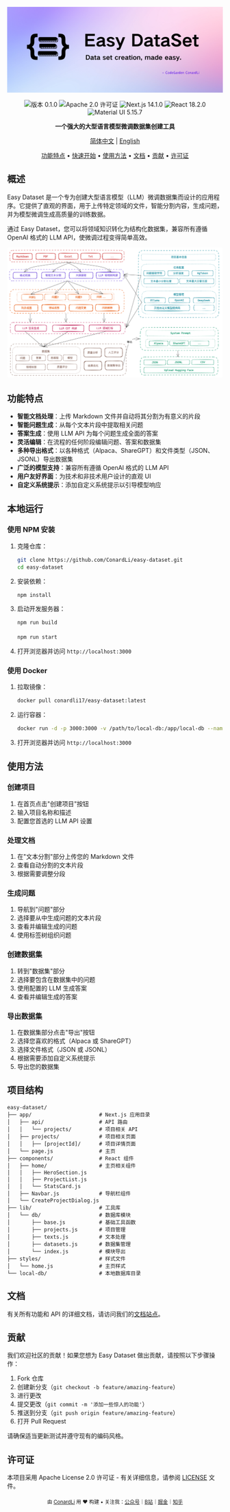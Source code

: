 <div align="center">

![](./public//imgs/bg2.png)

<img src="https://img.shields.io/badge/版本-0.1.0-blue.svg" alt="版本 0.1.0"/>
<img src="https://img.shields.io/badge/许可证-Apache--2.0-green.svg" alt="Apache 2.0 许可证"/>
<img src="https://img.shields.io/badge/Next.js-14.1.0-black" alt="Next.js 14.1.0"/>
<img src="https://img.shields.io/badge/React-18.2.0-61DAFB" alt="React 18.2.0"/>
<img src="https://img.shields.io/badge/MUI-5.15.7-007FFF" alt="Material UI 5.15.7"/>

**一个强大的大型语言模型微调数据集创建工具**

[简体中文](./README.zh-CN.md) | [English](./README.md)

[功能特点](#功能特点) • [快速开始](#快速开始) • [使用方法](#使用方法) • [文档](#文档) • [贡献](#贡献) • [许可证](#许可证)

</div>

## 概述

Easy Dataset 是一个专为创建大型语言模型（LLM）微调数据集而设计的应用程序。它提供了直观的界面，用于上传特定领域的文件，智能分割内容，生成问题，并为模型微调生成高质量的训练数据。

通过 Easy Dataset，您可以将领域知识转化为结构化数据集，兼容所有遵循 OpenAI 格式的 LLM API，使微调过程变得简单高效。


![](./public/imgs/cn-arc.png)

## 功能特点

- **智能文档处理**：上传 Markdown 文件并自动将其分割为有意义的片段
- **智能问题生成**：从每个文本片段中提取相关问题
- **答案生成**：使用 LLM API 为每个问题生成全面的答案
- **灵活编辑**：在流程的任何阶段编辑问题、答案和数据集
- **多种导出格式**：以各种格式（Alpaca、ShareGPT）和文件类型（JSON、JSONL）导出数据集
- **广泛的模型支持**：兼容所有遵循 OpenAI 格式的 LLM API
- **用户友好界面**：为技术和非技术用户设计的直观 UI
- **自定义系统提示**：添加自定义系统提示以引导模型响应

## 本地运行


### 使用 NPM 安装

1. 克隆仓库：
   ```bash
   git clone https://github.com/ConardLi/easy-dataset.git
   cd easy-dataset
   ```

2. 安装依赖：
   ```bash
   npm install
   ```

3. 启动开发服务器：
   ```bash
   npm run build

   npm run start
   ```

4. 打开浏览器并访问 `http://localhost:3000`

### 使用 Docker

1. 拉取镜像：
   ```bash
   docker pull conardli17/easy-dataset:latest
   ```

2. 运行容器：
   ```bash
   docker run -d -p 3000:3000 -v /path/to/local-db:/app/local-db --name easy-dataset conardli17/easy-dataset:latest
   ```

3. 打开浏览器并访问 `http://localhost:3000`

## 使用方法

### 创建项目

1. 在首页点击"创建项目"按钮
2. 输入项目名称和描述
3. 配置您首选的 LLM API 设置

### 处理文档

1. 在"文本分割"部分上传您的 Markdown 文件
2. 查看自动分割的文本片段
3. 根据需要调整分段

### 生成问题

1. 导航到"问题"部分
2. 选择要从中生成问题的文本片段
3. 查看并编辑生成的问题
4. 使用标签树组织问题

### 创建数据集

1. 转到"数据集"部分
2. 选择要包含在数据集中的问题
3. 使用配置的 LLM 生成答案
4. 查看并编辑生成的答案

### 导出数据集

1. 在数据集部分点击"导出"按钮
2. 选择您喜欢的格式（Alpaca 或 ShareGPT）
3. 选择文件格式（JSON 或 JSONL）
4. 根据需要添加自定义系统提示
5. 导出您的数据集

## 项目结构

```
easy-dataset/
├── app/                      # Next.js 应用目录
│   ├── api/                  # API 路由
│   │   └── projects/         # 项目相关 API
│   ├── projects/             # 项目相关页面
│   │   ├── [projectId]/      # 项目详情页面
│   └── page.js               # 主页
├── components/               # React 组件
│   ├── home/                 # 主页相关组件
│   │   ├── HeroSection.js
│   │   ├── ProjectList.js
│   │   └── StatsCard.js
│   ├── Navbar.js             # 导航栏组件
│   └── CreateProjectDialog.js
├── lib/                      # 工具库
│   └── db/                   # 数据库模块
│       ├── base.js           # 基础工具函数
│       ├── projects.js       # 项目管理
│       ├── texts.js          # 文本处理
│       ├── datasets.js       # 数据集管理
│       └── index.js          # 模块导出
├── styles/                   # 样式文件
│   └── home.js               # 主页样式
└── local-db/                 # 本地数据库目录
```

## 文档

有关所有功能和 API 的详细文档，请访问我们的[文档站点](https://github.com/ConardLi/easy-dataset/wiki)。

## 贡献

我们欢迎社区的贡献！如果您想为 Easy Dataset 做出贡献，请按照以下步骤操作：

1. Fork 仓库
2. 创建新分支（`git checkout -b feature/amazing-feature`）
3. 进行更改
4. 提交更改（`git commit -m '添加一些惊人的功能'`）
5. 推送到分支（`git push origin feature/amazing-feature`）
6. 打开 Pull Request

请确保适当更新测试并遵守现有的编码风格。

## 许可证

本项目采用 Apache License 2.0 许可证 - 有关详细信息，请参阅 [LICENSE](LICENSE) 文件。

<div align="center">
  <sub>由 <a href="https://github.com/ConardLi">ConardLi</a> 用 ❤️ 构建 • 关注我：<a href="https://mp.weixin.qq.com/s/ac9XWvVsaXpSH1HH2x4TRQ">公众号</a>｜<a href="https://space.bilibili.com/474921808">B站</a>｜<a href="https://juejin.cn/user/3949101466785709">掘金</a>｜<a href="https://www.zhihu.com/people/wen-ti-chao-ji-duo-de-xiao-qi">知乎</a></sub>
</div>
